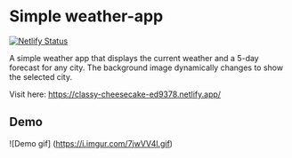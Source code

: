 # Simple weather-app
[![Netlify Status](https://api.netlify.com/api/v1/badges/f494565e-bb3d-4ff1-8468-3ff51beb2983/deploy-status)](https://app.netlify.com/projects/classy-cheesecake-ed9378/deploys)

A simple weather app that displays the current weather and a 5-day forecast for any city. The background image dynamically changes to show the selected city.

Visit here: https://classy-cheesecake-ed9378.netlify.app/

## Demo
![Demo gif] (https://i.imgur.com/7jwVV4l.gif)
